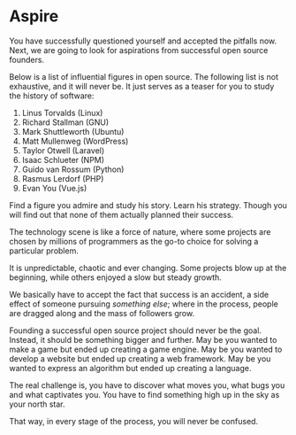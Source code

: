 # Aspire

You have successfully questioned yourself and accepted the pitfalls now. Next, we are going to look for aspirations from successful open source founders.

Below is a list of influential figures in open source. The following list is not exhaustive, and it will never be. It just serves as a teaser for you to study the history of software:

1. Linus Torvalds (Linux)
1. Richard Stallman (GNU)
1. Mark Shuttleworth (Ubuntu)
1. Matt Mullenweg (WordPress)
1. Taylor Otwell (Laravel)
1. Isaac Schlueter (NPM)
1. Guido van Rossum (Python)
1. Rasmus Lerdorf (PHP)
1. Evan You (Vue.js)

Find a figure you admire and study his story. Learn his strategy. Though you will find out that none of them actually planned their success. 

The technology scene is like a force of nature, where some projects are chosen by millions of programmers as the go-to choice for solving a particular problem.

It is unpredictable, chaotic and ever changing. Some projects blow up at the beginning, while others enjoyed a slow but steady growth.

We basically have to accept the fact that success is an accident, a side effect of someone pursuing *something else*; where in the process, people are dragged along and the mass of followers grow.

Founding a successful open source project should never be the goal. Instead, it should be something bigger and further. May be you wanted to make a game but ended up creating a game engine. May be you wanted to develop a website but ended up creating a web framework. May be you wanted to express an algorithm but ended up creating a language.

The real challenge is, you have to discover what moves you, what bugs you and what captivates you. You have to find something high up in the sky as your north star.

That way, in every stage of the process, you will never be confused.